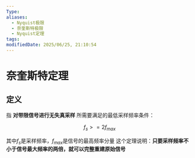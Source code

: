 ```yaml
---
Type: 
aliases:
  - Nyquist极限
  - 奈奎斯特极限
  - Nyquist定理
tags: 
modifiedDate: 2025/06/25, 21:10:54
---
```


# 奈奎斯特定理

## 定义

指 **对带限信号进行无失真采样** 所需要满足的最低采样频率条件：

$$
f_s >=2f_{max} 
$$

其中$f_s$是采样频率，$f_{max}$是信号的最高频率分量
这个定理说明：**只要采样频率不小于信号最大频率的两倍，就可以完整重建原始信号**
